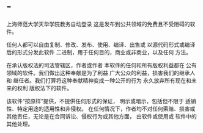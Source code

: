 # -
上海师范大学天华学院教务自动登录
这是发布到公共领域的免费且不受阻碍的软件。

任何人都可以自由复制、修改、发布、使用、编译、出售或
以源代码形式或编译后的形式分发此软件
二进制，用于任何目的，商业或非商业，以及任何
方法。

在承认版权法的司法管辖区，作者或作者
本软件的任何和所有版权利益都在
公有领域的软件。我们做出这种奉献是为了利益
广大公众的利益，损害我们的继承人和
继任者。我们打算将这种奉献精神变成一种公开的行为
永久放弃所有现在和未来的权利
版权法下的软件。

该软件“按原样”提供，不提供任何形式的保证，
明示或暗示，包括但不限于
适销性、特定用途的适用性和非侵权。
在任何情况下，作者均不对任何索赔、损害或
其他责任，无论是在合同诉讼、侵权行为或其他方面，
由软件或使用或
软件中的其他处理。
